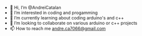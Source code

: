 - 👋 Hi, I’m @AndreiCatalan
- 👀 I’m interested in coding and progamming
- 🌱 I’m currently learning about coding arduino's and c++
- 💞️ I’m looking to collaborate on various arduino or c++ projects
- 📫 How to reach me andre.ca7066@gmail.com

<!---
AndreiCatalan/AndreiCatalan is a ✨ special ✨ repository because its `README.md` (this file) appears on your GitHub profile.
You can click the Preview link to take a look at your changes.
--->
